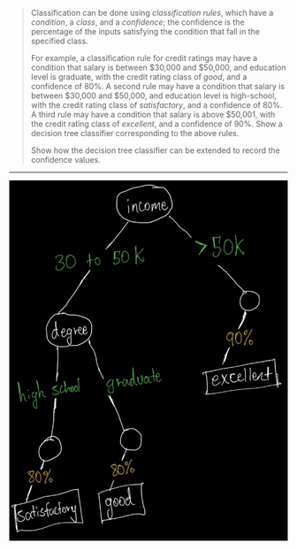 > Classification can be done using _classification rules_, which have a _condition_, 
> a _class_, and a _confidence_; the confidence is the percentage of the inputs satisfying
> the condition that fall in the specified class. 
> 
> For example, a classification rule for credit ratings may have a condition that salary 
> is between $30,000 and $50,000, and education level is graduate, with the credit rating 
> class of _good_, and a confidence of 80%. A second rule may have a condition that 
> salary is between $30,000 and $50,000, and education level is high-school, with the 
> credit rating class of _satisfactory_, and a confidence of 80%. A third rule may have 
> a condition that salary is above $50,001, with the credit rating class of _excellent_, 
> and a confidence of 90%. Show a decision tree classifier corresponding to the above 
> rules. 
> 
> Show how the decision tree classifier can be extended to record the confidence values. 

--------------------------------


<img src='SolutionOf11.5.jpg'/>